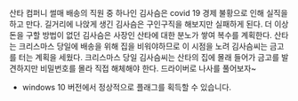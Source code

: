 산타 컴퍼니 썰매 배송의 직원 중 하나인 김사슴은 covid 19 경제 불황으로 인해 실직을 하고 만다. 길거리에 나앉게 생긴 김사슴은 구인구직을 해보지만 실패하게 된다. 더 이상 돈을 구할 방법이 없던 김사슴은 사장인 산타에 대한 분노가 쌓여 복수를 계획한다.  산타는 크리스마스 당일에 배송을 위해 집을 비워야하므로 이 시점을 노려 김사슴씨는 금고를 터는 계획을 세웠다. 크리스마스 당일 김사슴씨는 산타의 집에 몰래 들어가 금고를 발견하지만 비밀번호를 몰라 직접 해체해야 한다. 드라이버로 나사를 풀어보자~



* windows 10 버전에서 정상적으로 플래그를 획득할 수 있습니다.

